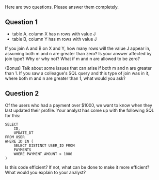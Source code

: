 Here are two questions. Please answer them completely.

## Question 1
* table A, column X has n rows with value J
* table B, column Y has m rows with value J

If you join A and B on X and Y, how many rows will the value J appear in, assuming both m and n are greater than zero? Is your answer affected by join type? Why or why not? What if m and n are allowed to be zero?

(Bonus) Talk about some issues that can arise if both m and n are greater than 1. If you saw a colleague's SQL query and this type of join was in it, where both m and n are greater than 1, what would you ask?


## Question 2
 Of the users who had a payment over $1000, we want to know when they last updated their profile. Your analyst has come up with the following SQL for this:

```
SELECT
	ID,
	UPDATE_DT
FROM USER
WHERE ID IN (
	SELECT DISTINCT USER_ID FROM
	PAYMENTS
	WHERE PAYMENT_AMOUNT > 1000
)
```

Is this code efficient? If not, what can be done to make it more efficient? What would you explain to your analyst?
